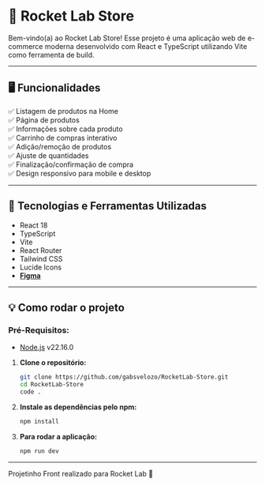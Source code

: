 
# 🚀 Rocket Lab Store 


Bem-vindo(a) ao Rocket Lab Store! Esse projeto é uma aplicação web de e-commerce moderna desenvolvido com React e TypeScript utilizando Vite como ferramenta de build.

---

## 🖥️ Funcionalidades

✅ Listagem de produtos na Home   
✅ Página de produtos  
✅ Informações sobre cada produto    
✅ Carrinho de compras interativo  
✅ Adição/remoção de produtos  
✅ Ajuste de quantidades  
✅ Finalização/confirmação de compra  
✅ Design responsivo para mobile e desktop  

---

## 🔧 Tecnologias e Ferramentas Utilizadas

- React 18
- TypeScript
- Vite
- React Router
- Tailwind CSS
- Lucide Icons
- [**Figma**](https://www.figma.com/design/uii1s2WUB7sPbUtzuArSu2/-FREE--Velvety---Beauty-and-Wellness-website-UI-kit--Community-?node-id=4602-58378&t=KESRVbNBiKPSF2VJ-0)

---
## 💡 Como rodar o projeto

### Pré-Requisitos:
- [Node.js](https://nodejs.org/) v22.16.0

1. **Clone o repositório:**
   ```sh
   git clone https://github.com/gabsvelozo/RocketLab-Store.git
   cd RocketLab-Store
   code .
   ```
2. **Instale as dependências pelo npm:**
   ```sh
   npm install
   ```
3. **Para rodar a aplicação:**
   ```sh
   npm run dev
   ```
--- 
Projetinho Front realizado para Rocket Lab 💜
    
